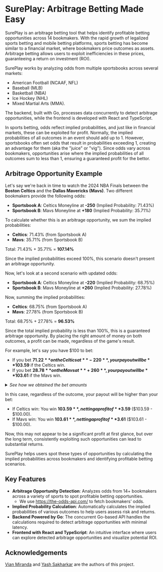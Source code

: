 # SurePlay: Arbitrage Betting Made Easy

SurePlay is an arbitrage betting tool that helps identify profitable betting opportunities across 14 bookmakers. With the rapid growth of legalized sports betting and mobile betting platforms, sports betting has become similar to a financial market, where bookmakers price outcomes as assets. Arbitrage betting allows users to exploit inefficiencies in these prices, guaranteeing a return on investment (ROI).

SurePlay works by analyzing odds from multiple sportsbooks across several markets:
- American Football (NCAAF, NFL)
- Baseball (MLB)
- Basketball (NBA)
- Ice Hockey (NHL)
- Mixed Martial Arts (MMA). 

The backend, built with Go, processes data concurrently to detect arbitrage opportunities, while the frontend is developed with React and TypeScript.

In sports betting, odds reflect implied probabilities, and just like in financial markets, these can be exploited for profit. Normally, the implied probabilities of all outcomes in an event should add up to 1. However, sportsbooks often set odds that result in probabilities exceeding 1, creating an advantage for them (aka the "juice" or "vig"). Since odds vary across bookmakers, opportunities arise where the implied probabilities of all outcomes sum to less than 1, ensuring a guaranteed profit for the bettor.

## Arbitrage Opportunity Example

Let's say we're back in time to watch the 2024 NBA Finals between the **Boston Celtics** and the **Dallas Mavericks (Mavs)**. Two different bookmakers provide the following odds:

- **Sportsbook A**: Celtics Moneyline at **-250** (Implied Probability: 71.43%)
- **Sportsbook B**: Mavs Moneyline at **+180** (Implied Probability: 35.71%)

To calculate whether this is an arbitrage opportunity, we sum the implied probabilities:

- **Celtics**: 71.43% (from Sportsbook A)
- **Mavs**: 35.71% (from Sportsbook B)

Total: 71.43% + 35.71% = **107.14%**

Since the implied probabilities exceed 100%, this scenario doesn't present an arbitrage opportunity.

Now, let's look at a second scenario with updated odds:

- **Sportsbook A**: Celtics Moneyline at **-220** (Implied Probability: 68.75%)
- **Sportsbook B**: Mavs Moneyline at **+260** (Implied Probability: 27.78%)

Now, summing the implied probabilities:

- **Celtics**: 68.75% (from Sportsbook A)
- **Mavs**: 27.78% (from Sportsbook B)

Total: 68.75% + 27.78% = **96.53%**

Since the total implied probability is less than 100%, this is a guaranteed arbitrage opportunity. By placing the right amount of money on both outcomes, a profit can be made, regardless of the game's result.

For example, let's say you have $100 to bet:
- If you bet **$71.22** on the Celtics at **-220**, your payout will be **$103.59** if the Celtics win.
- If you bet **$28.78** on the Mavs at **+260**, your payout will be **$103.61** if the Mavs win.

<details>  
    <summary><i>See how we obtained the bet amounts</i></summary>  

To calculate the bet amounts, we use the following system of equations:  


1. The total amount wagered equals the budget ($100):

    $$x + y = 100$$

    Where:  
    - $x$ is the amount bet on the Celtics at odds of -220.  
    - $y$ is the amount bet on the Mavs at odds of +260.  

2. The payouts for both bets must be equal to guarantee an arbitrage profit:

    $$x \cdot (\text{decimal odds of Celtics}) = y \cdot (\text{decimal odds of Mavs})$$

    For decimal odds:
    - -220 corresponds to $1 + \frac{100}{220} = 1.4545$
    - +260 corresponds to $1 + \frac{260}{100} = 3.6$

    So, the equation becomes:

    $$x \cdot 1.4545 = y \cdot 3.6$$

Thus, we have our two equations (a system of equations), for which we want to solve $x$ and $y$:

$$x + y = 100$$

(1)

$$1.4545 x = 3.6 y$$

(2)

<details>
    <summary><b>Algebra (Substitution)</b></summary>

Express $y$ in terms of $x$ and substitute into our second equation:

$$y = 100 - x \\ 1.4545x = 3.6 \cdot (100 - x)$$

Simplify:  

$$1.4545x = 360 - 3.6x\\ 1.4545x + 3.6x = 360\\ 5.0545x = 360$$

Solve for $x$:  

$$x = \frac{360}{5.0545} \approx 71.22$$

Solve for $y$:  

$$y = 100 - x = 100 - 71.22 = 28.78$$ 

**Final Bets**:  
- Bet **$71.22** on the Celtics at odds of **-220**.  
- Bet **$28.78** on the Mavs at odds of **+260**.  

</details>
<details>
    <summary><b>Linear Algebra (Gaussian Elimination)</b></summary>
    
![Gaussian Elimination](https://i.imgur.com/EPDvK9l.png)

</details>
</details>

In this case, regardless of the outcome, your payout will be higher than your bet:

- If Celtics win: You win **$103.59**, netting a profit of **$3.59** ($103.59 - $100.00). 
- If Mavs win: You win **$103.61**, netting a profit of **$3.61** ($103.61 - $100.00).

Now, this may not appear to be a significant profit at first glance, but over the long term, consistently exploiting such opportunities can lead to substantial returns.

SurePlay helps users spot these types of opportunities by calculating the implied probabilities across bookmakers and identifying profitable betting scenarios.

## Key Features
- **Arbitrage Opportunity Detection**: Analyzes odds from 14+ bookmakers across a variety of sports to spot profitable betting opportunities. 
  - We use https://the-odds-api.com/ to fetch bookmakers' odds.
- **Implied Probability Calculation**: Automatically calculates the implied probabilities of various outcomes to help users assess risk and returns.
- **Backend Powered by Go**: The concurrent Go-based API handles the calculations required to detect arbitrage opportunities with minimal latency.
- **Frontend with React and TypeScript**: An intuitive interface where users can explore detected arbitrage opportunities and visualize potential ROI.

## Acknowledgements
[Vian Miranda](https://github.com/vianmiranda) and [Yash Sakharkar](https://github.com/ysakharkar) are the authors of this project.